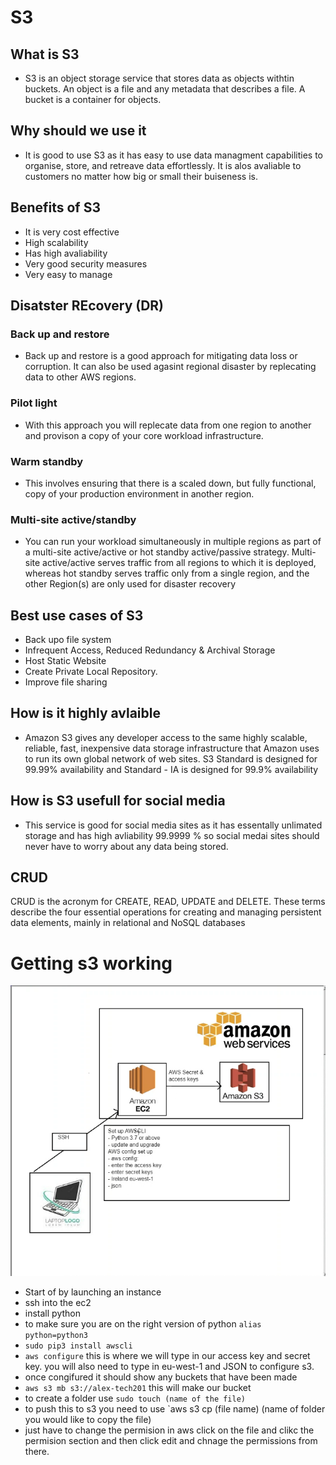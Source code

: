 # S3

## What is S3
- S3 is an object storage service that stores data as objects withtin buckets. An object is a file and any metadata that describes a file. A bucket is a container for objects.
## Why should we use it
- It is good to use S3 as it has easy to use data managment capabilities to organise, store, and retreave data effortlessly. It is alos avaliable to customers no matter how big or small their buiseness is.
## Benefits of S3
- It is very cost effective 
- High scalability 
- Has high avaliability 
- Very good security measures 
- Very easy to manage 
## Disatster REcovery (DR)
### Back up and restore
- Back up and restore is a good approach for mitigating data loss or corruption. It can also be used agasint regional disaster by replecating data to other AWS regions. 

### Pilot light
- With this approach you will replecate data from one region to another and provison a copy of your core workload infrastructure.

### Warm standby
- This involves ensuring that there is a scaled down, but fully functional, copy of your production environment in another region.

### Multi-site active/standby 
- You can run your workload simultaneously in multiple regions as part of a multi-site active/active or hot standby active/passive strategy. Multi-site active/active serves traffic from all regions to which it is deployed, whereas hot standby serves traffic only from a single region, and the other Region(s) are only used for disaster recovery

## Best use cases of S3
- Back upo file system 
- Infrequent Access, Reduced Redundancy & Archival Storage
- Host Static Website
- Create Private Local Repository.
- Improve file sharing 

## How is it highly avlaible 
- Amazon S3 gives any developer access to the same highly scalable, reliable, fast, inexpensive data storage infrastructure that Amazon uses to run its own global network of web sites. S3 Standard is designed for 99.99% availability and Standard - IA is designed for 99.9% availability

## How is S3 usefull for social media 
- This service is good for social media sites as it has essentally unlimated storage and has high avliability  99.9999 % so social medai sites should never have to worry about any data being stored.

## CRUD 
CRUD is the acronym for CREATE, READ, UPDATE and DELETE. These terms describe the four essential operations for creating and managing persistent data elements, mainly in relational and NoSQL databases

# Getting s3 working

![Alt text](Images/S3%20diagram.png)

- Start of by launching an instance 
- ssh into the ec2
- install python 
- to make sure you are on the right version of python `alias python=python3`
- `sudo pip3 install awscli`
- `aws configure` this is where we will type in our access key and secret key. you will also need to type in eu-west-1 and JSON to configure s3. 
- once congifured it should show any buckets that have been made 
- `aws s3 mb s3://alex-tech201` this will make our bucket 
- to create a folder use `sudo touch (name of the file)`
- to push this to s3 you need to use `aws s3 cp (file name) (name of folder you would like to copy the file) 
- just have to change the permision in aws click on the file and clikc the permision section and then click edit and chnage the permissions from there. 
